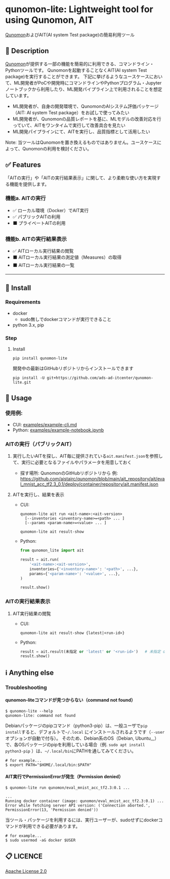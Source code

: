 # qunomon-lite: Lightweight tool for using Qunomon, AIT

[Qunomon](https://aistairc.github.io/qunomon/)およびAIT(AI system Test package)の簡易利用ツール

## 📌 Description

[Qunomon](https://aistairc.github.io/qunomon/)が提供する一部の機能を簡易的に利用できる、コマンドライン・Pythonツールです。
Qunomonを起動することなくAIT(AI system Test package)を実行することができます。
下記に挙げるようなユースケースにおいて、ML開発者がPoCや開発時にコマンドラインやPythonプログラム・Jupyterノートブックから利用したり、ML開発パイプライン上で利用されることを想定しています。
* ML開発者が、自身の開発環境で、QunomonのAIシステム評価パッケージ（AIT: AI system Test package）をお試しで使ってみたい
* ML開発者が、Qunomonの品質レポートを基に、MLモデルの改善対応を行っていて、AITをワンタイムで実行して改善具合を見たい
* ML開発パイプラインにて、AITを実行し、品質指標として活用したい

Note: 当ツールはQunomonを置き換えるものではありません。ユースケースによって、Qunomonの利用を検討ください。


## ✅ Features

「AITの実行」や「AITの実行結果表示」に関して、より柔軟な使い方を実現する機能を提供します。

### 機能a. AITの実行

* ✅ ローカル環境（Docker）でAIT実行
* ✅ パブリックAITの利用
* ⬛ プライベートAITの利用

### 機能b. AITの実行結果表示

* ✅ AITローカル実行結果の閲覧
* ⬛ AITローカル実行結果の測定値（Measures）の取得
* ⬛ AITローカル実行結果の一覧


---

## 💾 Install

### Requirements

* docker
  * sudo無しでdockerコマンドが実行できること
* python 3.x, pip


### Step


1. Install

    ```shell
    pip install qunomon-lite
    ```

    開発中の最新はGitHubリポジトリからインストールできます
    ```shell
    pip install -U git+https://github.com/ads-ad-itcenter/qunomon-lite.git
    ```


## 🚀 Usage

### 使用例:

* CUI: [examples/example-cli.md](https://github.com/ads-ad-itcenter/qunomon-lite/blob/main/examples/example-cli.md)
* Python: [examples/example-notebook.ipynb](https://github.com/ads-ad-itcenter/qunomon-lite/blob/main/examples/example-notebook.ipynb)

### AITの実行（パブリックAIT）

1. 実行したいAITを探し、AIT毎に提供されている`ait.manifest.json`を参照して、実行に必要となるファイルやパラメータを用意しておく
    * 探す場所: QunomonのGitHubリポジトリから
      例: https://github.com/aistairc/qunomon/blob/main/ait_repository/ait/eval_mnist_acc_tf2.3_0.1/deploy/container/repository/ait.manifest.json

1. AITを実行し、結果を表示

    * CUI:
      ```shell
      qunomon-lite ait run <ait-name>:<ait-version>
        [--inventories <inventory-name>=<path> ... ]
        [--params <param-name>=<value> ... ]

      qunomon-lite ait result-show
      ```

    * Python:
      ```python
      from qunomon_lite import ait

      result = ait.run(
          '<ait-name>:<ait-version>',
          inventories={'<inventory-name>': '<path>', ...},
          params={'<param-name>': '<value>', ...},
      )

      result.show()
      ```

### AITの実行結果表示

1. AIT実行結果の閲覧

    * CUI:
      ```shell
      qunomon-lite ait result-show {latest|<run-id>}
      ```

    * Python:
      ```python
      result = ait.result(未指定 or 'latest' or '<run-id>')   # 未指定 or 'latest': 最新の実行結果
      result.show()
      ```


## ℹ️ Anything else


### Troubleshooting

#### qunomon-liteコマンドが見つからない（command not found）

```shell
$ qunomon-lite --help
qunomon-lite: command not found
```

Debianパッケージのpipコマンド（python3-pip）は、一般ユーザで`pip install`すると、デフォルトで`~/.local` にインストールされるようです（`--user`オプションが自動で付与）。
そのため、Debian系のOS（Debian, Ubuntu,,,）で、各OSパッケージのpipを利用している場合（例. `sudo apt install python3-pip` ）は、`~/.local/bin`にPATHを通してみてください。

```shell
# for example...
$ export PATH="$HOME/.local/bin:$PATH"
```

#### AIT実行でPermissionErrorが発生（Permission denied）

```shell
$ qunomon-lite run qunomon/eval_mnist_acc_tf2.3:0.1 ...

...
Running docker container (image: qunomon/eval_mnist_acc_tf2.3:0.1) ...
Error while fetching server API version: ('Connection aborted.', PermissionError(13, 'Permission denied'))
```

当ツール・パッケージを利用するには、実行ユーザーが、sudoせずにdockerコマンドが利用できる必要があります。

```shell
# for example...
$ sudo usermod -aG docker $USER
```

## 📋 LICENCE

[Apache License 2.0](https://github.com/ads-ad-itcenter/qunomon-lite/blob/main/LICENSE)
